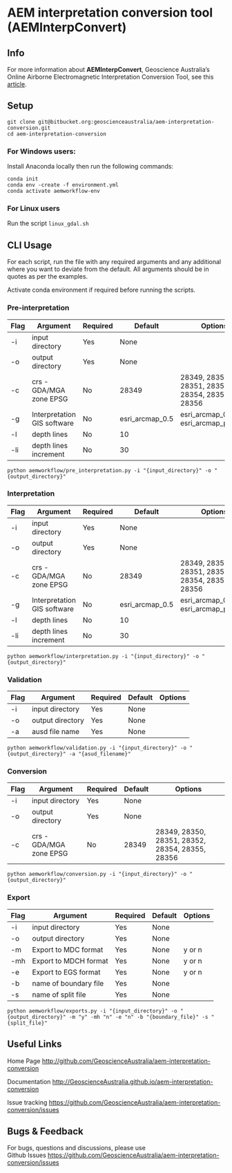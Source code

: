 # AEM interpretation conversion tool (AEMInterpConvert)


Info
------------
For more information about **AEMInterpConvert**, Geoscience Australia’s Online Airborne Electromagnetic Interpretation Conversion Tool, see this [article](https://ecat.ga.gov.au/geonetwork/srv/eng/catalog.search#/metadata/150529).


Setup
------------
```
git clone git@bitbucket.org:geoscienceaustralia/aem-interpretation-conversion.git
cd aem-interpretation-conversion
```
### For Windows users:  
Install Anaconda locally then run the following commands:  
```
conda init
conda env -create -f environment.yml
conda activate aemworkflow-env
```


### For Linux users  
Run the script `linux_gdal.sh`  

CLI Usage
------------
For each script, run the file with any required arguments and any additional where you want to deviate from the default. All arguments should be in quotes as per the examples.  

Activate conda environment if required before running the scripts.  

### Pre-interpretation
 
| Flag        | Argument        | Required     | Default   |Options   |
| ------------|-----------------| ------------ |-----------|----------|
| -i          | input directory | Yes          |None       |          |
| -o          | output directory| Yes          |None       |          |
| -c          | crs - GDA/MGA zone EPSG| No    |28349      |28349, 28350, 28351, 28352, 28354, 28355, 28356|
| -g          | Interpretation GIS software| No|esri_arcmap_0.5|esri_arcmap_0.5 or esri_arcmap_pro_0.5|
| -l          | depth lines     | No           |10         |          |
| -li         | depth lines increment| No      |30         |          |

`python aemworkflow/pre_interpretation.py -i "{input_directory}" -o "{output_directory}"`

### Interpretation
| Flag        | Argument        | Required     | Default   |Options   |
| ------------|-----------------| ------------ |-----------|----------|
| -i          | input directory | Yes          |None       |          |
| -o          | output directory| Yes          |None       |          |
| -c          | crs - GDA/MGA zone EPSG| No    |28349      |28349, 28350, 28351, 28352, 28354, 28355, 28356|
| -g          | Interpretation GIS software| No|esri_arcmap_0.5|esri_arcmap_0.5 or esri_arcmap_pro_0.5|
| -l          | depth lines     | No           |10         |          |
| -li         | depth lines increment| No      |30         |          |

`python aemworkflow/interpretation.py -i "{input_directory}" -o "{output_directory}"`

### Validation
| Flag        | Argument        | Required     | Default   |Options   |
| ------------|-----------------| ------------ |-----------|----------|
| -i          | input directory | Yes          |None       |          |
| -o          | output directory| Yes          |None       |          |
| -a          | ausd file name  | Yes          |None       |          |

`python aemworkflow/validation.py -i "{input_directory}" -o "{output_directory}" -a "{asud_filename}"`

### Conversion
| Flag        | Argument        | Required     | Default   |Options   |
| ------------|-----------------| ------------ |-----------|----------|
| -i          | input directory | Yes          |None       |          |
| -o          | output directory| Yes          |None       |          |
| -c          | crs - GDA/MGA zone EPSG| No    |28349      |28349, 28350, 28351, 28352, 28354, 28355, 28356|

`python aemworkflow/conversion.py -i "{input_directory}" -o "{output_directory}"`  

### Export
| Flag        | Argument        | Required     | Default   |Options   |
| ------------|-----------------| ------------ |-----------|----------|
| -i          | input directory | Yes          |None       |          |
| -o          | output directory| Yes          |None       |          |
| -m          | Export to MDC format| Yes      |None       |y or n    |
| -mh         | Export to MDCH format| Yes     |None       |y or n    |
| -e          | Export to EGS format| Yes      |None       |y or n    |
| -b          | name of boundary file| Yes     |None       |          |
| -s          | name of split file   | Yes     |None       |          |

`python aemworkflow/exports.py -i "{input_directory}" -o "{output_directory}" -m "y" -mh "n" -e "n" -b "{boundary_file}" -s "{split_file}"`

Useful Links
------------

Home Page
    http://github.com/GeoscienceAustralia/aem-interpretation-conversion

Documentation
    http://GeoscienceAustralia.github.io/aem-interpretation-conversion

Issue tracking
    https://github.com/GeoscienceAustralia/aem-interpretation-conversion/issues


Bugs & Feedback
---------------

For bugs, questions and discussions, please use  
Github Issues <https://github.com/GeoscienceAustralia/aem-interpretation-conversion/issues>